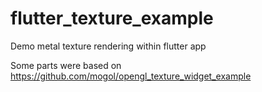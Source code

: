 # flutter_texture_example

Demo metal texture rendering within flutter app

Some parts were based on https://github.com/mogol/opengl_texture_widget_example